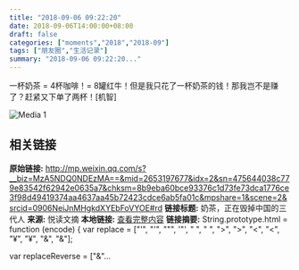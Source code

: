 ```yaml
---
title: "2018-09-06 09:22:20"
date: 2018-09-06T14:00:00+08:00
draft: false
categories: ["moments","2018","2018-09"]
tags: ["朋友圈","生活记录"]
summary: "2018-09-06 09:22:20..."
---
```


一杯奶茶 = 4杯咖啡！= 8罐红牛！但是我只花了一杯奶茶的钱！那我岂不是赚了？赶紧又下单了两杯！[机智]

![Media 1](/Moments/photos/2018-09-06/201809060922200.jpg)

## 相关链接

**原始链接:** http://mp.weixin.qq.com/s?__biz=MzA5NDQ0NDEzMA==&mid=2653197677&idx=2&sn=475644038c779e83542f62942e0635a7&chksm=8b9eba60bce93376c1d73fe73dca1776ce3f98d49419374aa4637aa45b72423cdce6ab5fa01c&mpshare=1&scene=2&srcid=0906NeiJnMHgkdXYEbFoVYOE#rd
**链接标题:** 奶茶，正在毁掉中国的三代人
**来源:** 悦读文摘
**本地链接:** [查看完整内容](/link_content/2018/09/2018-09-06-4/link_content/)
**链接摘要:** String.prototype.html = function (encode) {
  var replace = ["&#39;", "'", "&quot;", '"', "&nbsp;", " ", "&gt;", ">", "&lt;", "<", "&yen;", "¥", "&amp;", "&"];
 
 
 
 
 
  
  var replaceReverse = ["&"...

